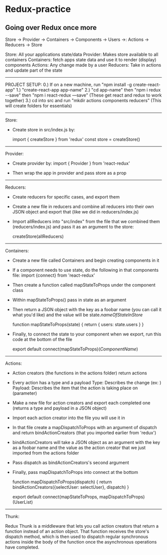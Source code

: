 # Redux-practice

## Going over Redux once more

Store -> Provider -> Containers -> Components -> Users ->: Actions -> Reducers -> Store

Store: All your applications state/data
Provider: Makes store available to all containers
Containers: fetch apps state data and use it to render (display) components
Actions: Any change made by a user
Reducers: Take in actions and update part of the state

---

PROJECT SETUP:
0.) If on a new machine, run "npm install -g create-react-app"
1.) "create-react-app app-name"
2.) "cd app-name" then "npm i redux --save" then "npm i react-redux —save" (These get react and redux to work together)
3.) cd into src and run "mkdir actions components reducers" (This will create folders for essentials)

---

Store:

- Create store in src/index.js by:

  import { createStore } from 'redux'
  const store = createStore()

---

Provider:

- Create provider by: import { Provider } from 'react-redux'
- Then wrap the app in provider and pass store as a prop

  <Provider store={store}> <App /> </Provider>

---

Reducers:

- Create reducers for specific cases, and export them
- Create a new file in reducers and combine all reducers into their own JSON object and export that (like we did in reducers/index.js)
- Import allReducers into "src/index" from the file that we combined them (reducers/index.js) and pass it as an argument to the store:

  createStore(allReducers)

---

Containers:

- Create a new file called Containers and begin creating components in it
- If a component needs to use state, do the following in that components file:
  import {connect} from 'react-redux'
- Then create a function called mapStateToProps under the component class
- Within mapStateToProps() pass in state as an argument
- Then return a JSON object with the key as a foobar name (you can call it what you'd like) and the value will be state._nameOfStateInStore_

  function mapStateToProps(state) {
  return {
  users: state.users
  }
  }

- Finally, to connect the state to your component when we export, run this code at the bottom of the file

  export default connect(mapStateToProps)(_ComponentName_)

---

Actions:

- Action creators (the functions in the actions folder) return actions
- Every action has a type and a payload
  Type: Describes the change (ex: )
  Payload: Describes the item that the action is taking place on (parameter)

- Make a new file for action creators and export each completed one (returns a type and payload in a JSON object)
- Import each action creator into the file you will use it in
- In that file create a mapDispatchToProps with an argument of dispatch and return bindActionCreators (that you imported earlier from 'redux')
- bindActionCreators will take a JSON object as an argument with the key as a foobar name and the value as the action creator that we just imported from the actions folder
- Pass dispatch as bindActionCreators's second argument
- Finally, pass mapDispatchToProps into connect at the bottom

  function mapDispatchToProps(dispatch) {
  return bindActionCreators({selectUser: selectUser}, dispatch)
  }

  export default connect(mapStateToProps, mapDispatchToProps)(UserList)

---

Thunk:

Redux Thunk is a middleware that lets you call action creators that return a function instead of an action object. That function receives the store's dispatch method, which is then used to dispatch regular synchronous actions inside the body of the function once the asynchronous operations have completed.

